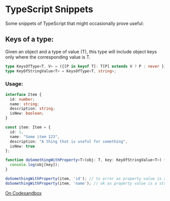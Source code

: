 # TypeScript Snippets
Some snippets of TypeScript that might occasionally prove useful:

## Keys of a type:

Given an object and a type of value (T), this type will include object keys only where the corresponding value is T.

```typescript
type KeysOfType<T, V> = ({[P in keyof T]: T[P] extends V ? P : never })[keyof T];
type KeyOfStringValue<T> = KeysOfType<T, string>;
```

### Usage:
```typescript
interface Item {
  id: number;
  name: string;
  description: string;
  isNew: boolean;
}

const item: Item = {
  id: 1,
  name: "Some item 123",
  description: "A thing that is useful for something",
  isNew: true
};

function doSomethingWithProperty<T>(obj: T, key: KeyOfStringValue<T>) {
  console.log(obj[key]);
}

doSomethingWithProperty(item, 'id'); // ts error as property value is a number
doSomethingWithProperty(item, 'name'); // ok as property value is a string
```

[On Codesandbox](https://codesandbox.io/s/m9ecl)
